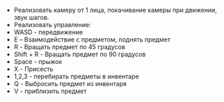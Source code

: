 * Реализовать камеру от 1 лица, покачивание камеры при движении, звук шагов.
* Реализовать управление:
* WASD - передвижение
* E – Взаимодействие с предметом, поднять предмет
* R -  Вращать предмет по 45 градусов
* Shift + R - Вращать предмет по 90 градусов
* Space - прыжок
* X - Присесть
* 1,2,3 - перебирать предметы в инвентаре
* Q - Выбросить предмет из инвентаря
* V - приблизить предмет
